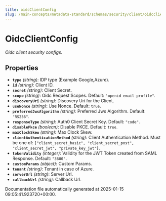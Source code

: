 ```yaml
---
title: oidcClientConfig
slug: /main-concepts/metadata-standard/schemas/security/client/oidcclientconfig
---
```


# OidcClientConfig

*Oidc client security configs.*

## Properties

- **`type`** *(string)*: IDP type (Example Google,Azure).
- **`id`** *(string)*: Client ID.
- **`secret`** *(string)*: Client Secret.
- **`scope`** *(string)*: Oidc Request Scopes. Default: `"openid email profile"`.
- **`discoveryUri`** *(string)*: Discovery Uri for the Client.
- **`useNonce`** *(string)*: Use Nonce. Default: `true`.
- **`preferredJwsAlgorithm`** *(string)*: Preferred Jws Algorithm. Default: `"RS256"`.
- **`responseType`** *(string)*: Auth0 Client Secret Key. Default: `"code"`.
- **`disablePkce`** *(boolean)*: Disable PKCE. Default: `true`.
- **`maxClockSkew`** *(string)*: Max Clock Skew.
- **`clientAuthenticationMethod`** *(string)*: Client Authentication Method. Must be one of: `["client_secret_basic", "client_secret_post", "client_secret_jwt", "private_key_jwt"]`.
- **`tokenValidity`** *(integer)*: Validity for the JWT Token created from SAML Response. Default: `"3600"`.
- **`customParams`** *(object)*: Custom Params.
- **`tenant`** *(string)*: Tenant in case of Azure.
- **`serverUrl`** *(string)*: Server Url.
- **`callbackUrl`** *(string)*: Callback Url.


Documentation file automatically generated at 2025-01-15 09:05:41.923720+00:00.
